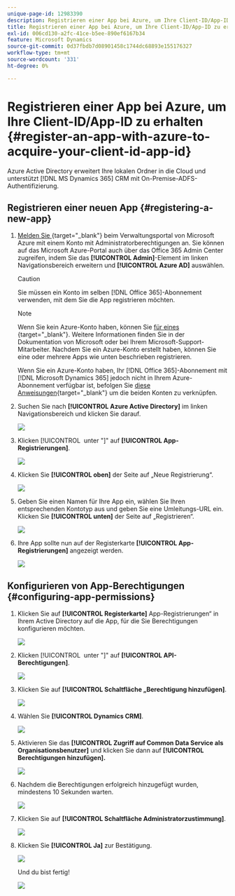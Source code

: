 ```yaml
---
unique-page-id: 12983390
description: Registrieren einer App bei Azure, um Ihre Client-ID/App-ID zu erhalten - Marketo-Dokumente - Produktdokumentation
title: Registrieren einer App bei Azure, um Ihre Client-ID/App-ID zu erhalten
exl-id: 006cd130-a2fc-41ce-b5ee-890ef6167b34
feature: Microsoft Dynamics
source-git-commit: 0d37fbdb7d08901458c1744dc68893e155176327
workflow-type: tm+mt
source-wordcount: '331'
ht-degree: 0%

---
```


# Registrieren einer App bei Azure, um Ihre Client-ID/App-ID zu erhalten {#register-an-app-with-azure-to-acquire-your-client-id-app-id}

Azure Active Directory erweitert Ihre lokalen Ordner in die Cloud und unterstützt [!DNL MS Dynamics 365] CRM mit On-Premise-ADFS-Authentifizierung.

## Registrieren einer neuen App {#registering-a-new-app}

1. [Melden Sie ](https://login.microsoftonline.com/){target="_blank"} beim Verwaltungsportal von Microsoft Azure mit einem Konto mit Administratorberechtigungen an. Sie können auf das Microsoft Azure-Portal auch über das Office 365 Admin Center zugreifen, indem Sie das **[!UICONTROL Admin]**-Element im linken Navigationsbereich erweitern und **[!UICONTROL Azure AD]** auswählen.

   >[!CAUTION]
   >
   >Sie müssen ein Konto im selben [!DNL Office 365]-Abonnement verwenden, mit dem Sie die App registrieren möchten.

   >[!NOTE]
   >
   >Wenn Sie kein Azure-Konto haben, können Sie [ für eines ](https://azure.microsoft.com/en-us/free/){target="_blank"}. Weitere Informationen finden Sie in der Dokumentation von Microsoft oder bei Ihrem Microsoft-Support-Mitarbeiter. Nachdem Sie ein Azure-Konto erstellt haben, können Sie eine oder mehrere Apps wie unten beschrieben registrieren.
   >
   >
   >Wenn Sie ein Azure-Konto haben, Ihr [!DNL Office 365]-Abonnement mit [!DNL Microsoft Dynamics 365] jedoch nicht in Ihrem Azure-Abonnement verfügbar ist, befolgen Sie [diese Anweisungen](https://msdn.microsoft.com/office/office365/howto/setup-development-environment#bk_CreateAzureSubscription){target="_blank"} um die beiden Konten zu verknüpfen.

1. Suchen Sie nach **[!UICONTROL Azure Active Directory]** im linken Navigationsbereich und klicken Sie darauf.

   ![](assets/two.png)

1. Klicken [!UICONTROL &#x200B; unter &quot;]&quot; auf **[!UICONTROL App-Registrierungen]**.

   ![](assets/three.png)

1. Klicken Sie **[!UICONTROL oben]** der Seite auf „Neue Registrierung“.

   ![](assets/four.png)

1. Geben Sie einen Namen für Ihre App ein, wählen Sie Ihren entsprechenden Kontotyp aus und geben Sie eine Umleitungs-URL ein. Klicken Sie **[!UICONTROL unten]** der Seite auf „Registrieren“.

   ![](assets/five.png)

1. Ihre App sollte nun auf der Registerkarte **[!UICONTROL App-Registrierungen]** angezeigt werden.

   ![](assets/six.png)

## Konfigurieren von App-Berechtigungen {#configuring-app-permissions}

1. Klicken Sie auf **[!UICONTROL Registerkarte]** App-Registrierungen“ in Ihrem Active Directory auf die App, für die Sie Berechtigungen konfigurieren möchten.

   ![](assets/seven.png)

1. Klicken [!UICONTROL &#x200B; unter &quot;]&quot; auf **[!UICONTROL API-Berechtigungen]**.

   ![](assets/eight.png)

1. Klicken Sie auf **[!UICONTROL Schaltfläche „Berechtigung hinzufügen]**.

   ![](assets/nine.png)

1. Wählen Sie **[!UICONTROL Dynamics CRM]**.

   ![](assets/ten.png)

1. Aktivieren Sie das **[!UICONTROL Zugriff auf Common Data Service als Organisationsbenutzer]** und klicken Sie dann auf **[!UICONTROL Berechtigungen hinzufügen].**

   ![](assets/eleven.png)

1. Nachdem die Berechtigungen erfolgreich hinzugefügt wurden, mindestens 10 Sekunden warten.

   ![](assets/twelve.png)

1. Klicken Sie auf **[!UICONTROL Schaltfläche Administratorzustimmung]**.

   ![](assets/thirteen.png)

1. Klicken Sie **[!UICONTROL Ja]** zur Bestätigung.

   ![](assets/fourteen.png)

   Und du bist fertig!

   ![](assets/fifteen.png)
